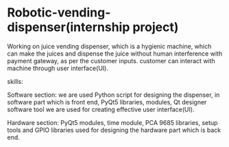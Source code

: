 # Robotic-vending-dispenser(internship project)
Working on juice vending dispenser, which is a hygienic machine, which can make the juices and dispense the juice without human interference with payment gateway, as per the customer inputs. customer can interact with machine through user interface(UI).

skills:

Software section: we are used Python script for designing the dispenser, in software part which is front end, PyQt5 libraries, modules, Qt designer software tool we are used for creating effective user interface(UI).

Hardware section: PyQt5 modules, time module, PCA 9685 libraries, setup tools and GPIO libraries used for designing the hardware part which is back end.
